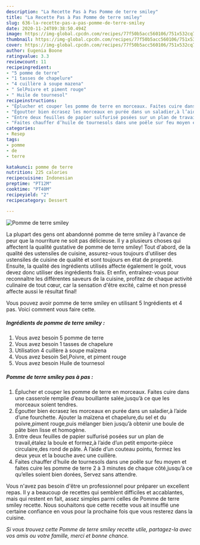 ```yaml
---
description: "La Recette Pas à Pas Pomme de terre smiley"
title: "La Recette Pas à Pas Pomme de terre smiley"
slug: 636-la-recette-pas-a-pas-pomme-de-terre-smiley
date: 2020-11-24T09:38:50.494Z
image: https://img-global.cpcdn.com/recipes/77f50b5acc560106/751x532cq70/pomme-de-terre-smiley-photo-principale-de-la-recette.jpg
thumbnail: https://img-global.cpcdn.com/recipes/77f50b5acc560106/751x532cq70/pomme-de-terre-smiley-photo-principale-de-la-recette.jpg
cover: https://img-global.cpcdn.com/recipes/77f50b5acc560106/751x532cq70/pomme-de-terre-smiley-photo-principale-de-la-recette.jpg
author: Eugenia Boone
ratingvalue: 3.3
reviewcount: 11
recipeingredient:
- "5 pomme de terre"
- "1 tasses de chapelure"
- "4 cuillère à soupe mazena"
- " SelPoivre et piment rouge"
- " Huile de tournesol"
recipeinstructions:
- "Éplucher et couper les pomme de terre en morceaux. Faites cuire dans une casserole remplie d’eau bouillante salée,jusqu’à ce que les morceaux soient tendres."
- "Égoutter bien écrasez les morceaux en purée dans un saladier,à l’aide d’une fourchette. Ajouter la maïzena et chapelure,du sel et du poivre,piment rouge,puis mélanger bien jusqu’à obtenir une boule de pâte bien lisse et homogène."
- "Entre deux feuilles de papier sulfurisé posées sur un plan de travail,étalez la boule et formez,à l’aide d’un petit emporte-pièce circulaire,des rond de pâte. À l’aide d’un couteau pointu, formez les deux yeux et la bouche avec une cuillère."
- "Faites chauffer d’huile de tournesols dans une poêle sur feu moyen et faites cuire les pomme de terre 2 à 3 minutes de chaque côté,jusqu’à ce qu’elles soient bien dorées, Servez sans attendre."
categories:
- Resep
tags:
- pomme
- de
- terre

katakunci: pomme de terre 
nutrition: 225 calories
recipecuisine: Indonesian
preptime: "PT12M"
cooktime: "PT40M"
recipeyield: "2"
recipecategory: Dessert

---
```



![Pomme de terre smiley](https://img-global.cpcdn.com/recipes/77f50b5acc560106/751x532cq70/pomme-de-terre-smiley-photo-principale-de-la-recette.jpg)

La plupart des gens ont abandonné pomme de terre smiley à l'avance de peur que la nourriture ne soit pas délicieuse. Il y a plusieurs choses qui affectent la qualité gustative de pomme de terre smiley! Tout d'abord, de la qualité des ustensiles de cuisine, assurez-vous toujours d'utiliser des ustensiles de cuisine de qualité et sont toujours en état de propreté. Ensuite, la qualité des ingrédients utilisés affecte également le goût, vous devez donc utiliser des ingrédients frais. Et enfin, entraînez-vous pour reconnaître les différentes saveurs de la cuisine, profitez de chaque activité culinaire de tout cœur, car la sensation d'être excité, calme et non pressé affecte aussi le résultat final!

<!--inarticleads1-->

Vous pouvez avoir pomme de terre smiley en utilisant 5 Ingrédients et 4 pas. Voici comment vous faire cette.

##### Ingrédients de pomme de terre smiley :

1. Vous avez besoin 5 pomme de terre
1. Vous avez besoin 1 tasses de chapelure
1. Utilisation 4 cuillère à soupe maïzena
1. Vous avez besoin  Sel,Poivre, et piment rouge
1. Vous avez besoin  Huile de tournesol




<!--inarticleads2-->

##### Pomme de terre smiley pas à pas :

1. Éplucher et couper les pomme de terre en morceaux. Faites cuire dans une casserole remplie d’eau bouillante salée,jusqu’à ce que les morceaux soient tendres.
1. Égoutter bien écrasez les morceaux en purée dans un saladier,à l’aide d’une fourchette. Ajouter la maïzena et chapelure,du sel et du poivre,piment rouge,puis mélanger bien jusqu’à obtenir une boule de pâte bien lisse et homogène.
1. Entre deux feuilles de papier sulfurisé posées sur un plan de travail,étalez la boule et formez,à l’aide d’un petit emporte-pièce circulaire,des rond de pâte. À l’aide d’un couteau pointu, formez les deux yeux et la bouche avec une cuillère.
1. Faites chauffer d’huile de tournesols dans une poêle sur feu moyen et faites cuire les pomme de terre 2 à 3 minutes de chaque côté,jusqu’à ce qu’elles soient bien dorées, Servez sans attendre.




<!--inarticleads1-->

<p>
Vous n'avez pas besoin d'être un professionnel pour préparer un excellent repas. Il y a beaucoup de recettes qui semblent difficiles et accablantes, mais qui restent en fait, assez simples parmi celles de Pomme de terre smiley recette. Nous souhaitons que cette recette vous ait insufflé une certaine confiance en vous pour la prochaine fois que vous resterez dans la cuisine.
</p>

<p>
<i>Si vous trouvez cette Pomme de terre smiley recette utile, partagez-la avec vos amis ou votre famille, merci et bonne chance.</i>
</p>
